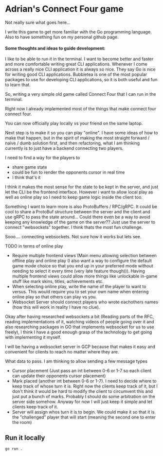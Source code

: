 # Adrian's Connect Four game

Not really sure what goes here...

I write this game to get more familiar with the Go programming language.
Also to have something fun on my personal github page.

#### Some thoughts and ideas to guide development:
I like to be able to run it in the terminal. I want to become better and faster and more comfortable writing great CLI applications. Whenever I come across a really nice CLI application it is always so nice. They say Go is nice for writing good CLI applications. Bubbletea is one of the most popular packages to use for developing CLI applications, so it is both useful and fun to learn that.

So, writing a very simple old game called Connect Four that I can run in the terminal.

Right now I already implemented most of the things that make connect four connect four.

You can now officially play locally vs your friend on the same laptop.

Next step is to make it so you can play "online". I have some ideas of how to make that happen, but in the spirit of making the most straight forward / naive / dumb solution first, and then refactoring, what I am thinking currently is to just have a backend connecting two players.

I need to find a way for the players to 
- share game state
- could be fun to render the opponents cursor in real time
- I think that's it

I think it makes the most sense for the state to be kept in the server, and just let the CLI be the frontend interface. However i want to allow local play as well as online play so I need to keep game logic inside the client too.

Something I want to learn more is also ProtoBuffers / RPC/gRPC. It could be cool to share a ProtoBuf structure between the server and the client and use gRPC to pass the state around... Could there even be a way to avoid keeping any knowledge of the game on the server?? Just use the server to connect "websockets" together. I think thats the most fun challenge.


Sooo.... connecting websockets. Not sure how it works but lets see.

TODO in terms of online play

- Require multiple frontend views (Main menu allowing selection between offline play and online play (I also want a way to configure the default game mode choice so that you end up in your preferred mode without needing to select it every time (very late feature though))). Having multiple frontend views could allow more things like unlockable in-game stuff like mark skins, titles, achievements etc.
- When selecting online play, write the name of the player to want to versus. This would require you to set your own name when entering online play so that others can play vs you.
- Websocket Server should connect players who wrote eachothers names (how this will work in reality I have no clue). 

Okay after having researched websockets a bit (Reading parts of the RFC, reading implementations of it, watching videos of people going over it and also researching packages in GO that implements websocket for us to use freely), I think I have a good enough grasp of the technology to get going with implementing it myself.

I will be having a websocket server in GCP because that makes it easy and convenient for clients to reach no matter where they are.

What data to pass. I am thinking to allow sending a few message types
- Cursor placement (Just pass an int between 0-6 or 1-7 so each client can update their opponents cursor placement)
- Mark placed (another int between 0-6 or 1-7).
I need to decide where to keep track of whose turn it is. Right now the clients keep track of it, but I don't think it would be hard to modify the client to circumvent 
this and just put a bunch of marks. Probably I should do some arbitration on the server side somehow. Anyway for now I will just keep it simple and let clients keep track of it.
- Server will assign whos turn it is to begin. We could make it so that it is the "challenged" player that will start (meaning the second one to enter the room)


## Run it locally
```{bash}
go run .
```
